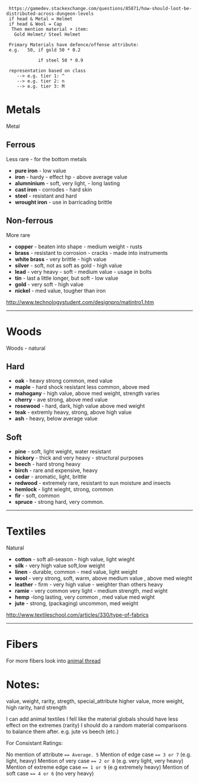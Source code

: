 
```
 https://gamedev.stackexchange.com/questions/85871/how-should-loot-be-distributed-across-dungeon-levels
 if head & Metal = Helmet
 if head & Wool = Cap
  Then mention material + item:
   Gold Helmet/ Steel Helmet

 Primary Materials have defence/offense attribute:
 e.g.   50, if gold 50 * 0.2
 
            if steel 50 * 0.9

 representation based on class
    --> e.g. tier 1: ^
    --> e.g. tier 2: n
    --> e.g. tier 3: M
```
# Metals

Metal
## Ferrous
Less rare - for the bottom metals
- **pure iron** - low value
- **iron** - hardy - effect hp - above average value
- **alumninium** - soft, very light, - long lasting
- **cast iron** - corrodes - hard skin
- **steel** - resistant and hard
- **wrought iron** - use in barricading brittle

## Non-ferrous
More rare
- **copper** - beaten into shape - medium weight - rusts
- **brass** - resistant to corrosion - cracks - made into instruments
- **white brass** - very brittle - high value 
- **silver** - soft, not as soft as gold - high value
- **lead** - very heavy - soft - medium value - usage in bolts
- **tin** - last a little longer, but soft - low value
- **gold** - very soft - high value
- **nickel** - med value, tougher than iron


http://www.technologystudent.com/designpro/matintro1.htm

---

# Woods

Woods - natural

## Hard

- **oak** - heavy strong common, med value
- **maple** - hard shock resistant less common, above med
- **mahogany** - high value, above med weight, strength varies
- **cherry** - ave strong, above med value 
- **rosewood** - hard, dark, high value above med weight
- **teak** - extremly heavy, strong, above high value
- **ash** - heavy, below average value

## Soft

- **pine** - soft, light weight, water resistant 
- **hickory** - thick and very heavy  - structural purposes
- **beech** - hard strong heavy
- **birch** - rare and expensive, heavy 
- **cedar** - aromatic, light, brittle
- **redwood** - extremely rare, resistant to sun moisture and insects
- **hemlock** - light wieght, strong, common 
- **fir** - soft, common 
- **spruce** - strong hard, very common.

---

# Textiles

Natural

- **cotton** - soft all-season - high value, light wieght 
- **silk** - very high value soft,low weight 
- **linen** - durable, common - med value, light weight 
- **wool** - very strong, soft, warm, above medium value , above med wieght 
- **leather** - firm - very high value - weighter than others heavy 
- **ramie** - very common very light - medium strength, med wight 
- **hemp** -long lasting, very common , med value med wight 
- **jute** - strong, (packaging) uncommon, med weight 

http://www.textileschool.com/articles/330/type-of-fabrics

---

# Fibers

For more fibers look into [animal thread](https://en.wikipedia.org/wiki/Ramie)

# Notes:

value, weight, rarity, stregth, special_attribute
higher value, more weight, high rarity, hard strength

I can add animal textiles 
I fell like the material globals should have less effect on the extremes (rarity)
I should do a random material comparisons to balance them after. e.g. jute vs beech (etc.)

For Consistant Ratings:

No mention of attribute `== Average. 5` 
Mention of edge case `== 3 or 7` (e.g. light, heavy)
Mention of very case `== 2 or 8` (e.g. very light, very heavy)
Mention of extreme edge case `== 1 or 9` (e.g extremely heavy)
Mention of soft case `== 4 or 6` (no very heavy)

